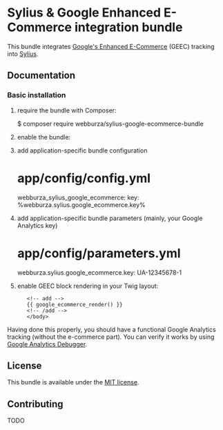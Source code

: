 # Sylius & Google Enhanced E-Commerce integration bundle

This bundle integrates [Google's Enhanced E-Commerce](https://developers.google.com/analytics/devguides/collection/analyticsjs/enhanced-ecommerce) (GEEC) tracking into [Sylius](http://sylius.org/).

## Documentation

###  Basic installation

  1. require the bundle with Composer:

        $ composer require webburza/sylius-google-ecommerce-bundle
  2. enable the bundle:
  
        <?php
        // app/AppKernel.php
        
        public function registerBundles()
        {
            $bundles = array(
                // ...
                new \Webburza\Sylius\GoogleEcommerceBundle\WebburzaSyliusGoogleEcommerceBundle(),
                // ...
            );
        }
  3. add application-specific bundle configuration

        # app/config/config.yml
        
        webburza_sylius_google_ecommerce:
            key: %webburza.sylius.google_ecommerce.key%

   4. add application-specific bundle parameters (mainly, your Google Analytics key)

        # app/config/parameters.yml
        
        webburza.sylius.google_ecommerce.key: UA-12345678-1

   5. enable GEEC block rendering in your Twig layout:  
   
         <!-- app/Resources/SyliusWebBundle/views/Frontend/layout.html.twig -->
         
             <!-- add -->
             {{ google_ecommerce_render() }}
             <!-- /add -->
             </body>
         </html>

Having done this properly, you should have a functional Google Analytics tracking (without the e-commerce part). You can verify it works by
using [Google Analytics Debugger](https://chrome.google.com/webstore/detail/google-analytics-debugger/jnkmfdileelhofjcijamephohjechhna).

## License

This bundle is available under the [MIT license](LICENSE).

## Contributing

TODO
